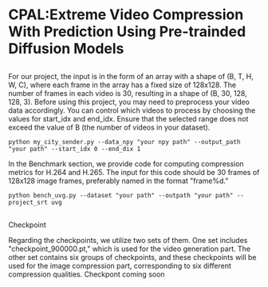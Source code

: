 # CPAL:Extreme Video Compression With Prediction Using Pre-trainded Diffusion Models 
##
For our project, the input is in the form of an array with a shape of (B, T, H, W, C), where each frame in the array has a fixed size of 128x128. The number of frames in each video is 30, resulting in a shape of (B, 30, 128, 128, 3). Before using this project, you may need to preprocess your video data accordingly.
You can control which videos to process by choosing the values for start_idx and end_idx. Ensure that the selected range does not exceed the value of B (the number of videos in your dataset).
```
python my_city_sender.py --data_npy "your npy path" --output_path "your path" --start_idx 0 --end_dix 1 
```
In the Benchmark section, we provide code for computing compression metrics for H.264 and H.265. The input for this code should be 30 frames of 128x128 image frames, preferably named in the format "frame%d."
```
python bench_uvg.py --dataset "your path" --outpath "your path" --project_srt uvg
```
##
Checkpoint

Regarding the checkpoints, we utilize two sets of them. One set includes "checkpoint_900000.pt," which is used for the video generation part. The other set contains six groups of checkpoints, and these checkpoints will be used for the image compression part, corresponding to six different compression qualities.
Checkpont coming soon
